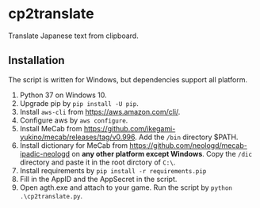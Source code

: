 # cp2translate
Translate Japanese text from clipboard.

## Installation
The script is written for Windows, but dependencies support all platform.

1. Python 37 on Windows 10.
2. Upgrade pip by `pip install -U pip`.
3. Install `aws-cli` from <https://aws.amazon.com/cli/>.
4. Configure aws by `aws configure`.
5. Install MeCab from <https://github.com/ikegami-yukino/mecab/releases/tag/v0.996>. Add the `/bin` directory $PATH.
6. Install dictionary for MeCab from <https://github.com/neologd/mecab-ipadic-neologd> on **any other platform except Windows**. Copy the `/dic` directory and paste it in the root dirctory of `C:\`.
7. Install requirements by `pip install -r requirements.pip`
8. Fill in the AppID and the AppSecret in the script.
9. Open agth.exe and attach to your game. Run the script by `python .\cp2translate.py`.

